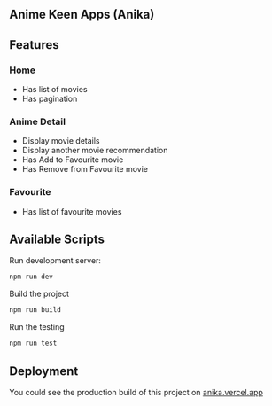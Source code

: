 ## Anime Keen Apps (Anika)

## Features

### Home

- Has list of movies
- Has pagination

### Anime Detail

- Display movie details
- Display another movie recommendation
- Has Add to Favourite movie
- Has Remove from Favourite movie

### Favourite

- Has list of favourite movies

## Available Scripts

Run development server:

```bash
npm run dev
```

Build the project

```bash
npm run build
```

Run the testing

```bash
npm run test
```

## Deployment

You could see the production build of this project on [anika.vercel.app](https://anika.vercel.app/)
